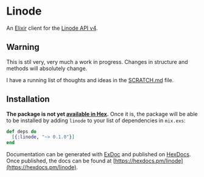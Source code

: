 # Linode

An [Elixir](https://elixir-lang.org/) client for the [Linode API v4](https://developers.linode.com/v4/).

## Warning

This is stil very, very much a work in progress.
Changes in structure and methods will absolutely change.

I have a running list of thoughts and ideas in the [SCRATCH.md](SCRATCH.md) file.

## Installation

**The package is not yet [available in Hex](https://hex.pm/docs/publish).**
Once it is, the package will be able to be installed by adding `linode` to your list of dependencies in `mix.exs`:

```elixir
def deps do
  [{:linode, "~> 0.1.0"}]
end
```

Documentation can be generated with [ExDoc](https://github.com/elixir-lang/ex_doc) and published on [HexDocs](https://hexdocs.pm).
Once published, the docs can be found at [https://hexdocs.pm/linode](https://hexdocs.pm/linode).

